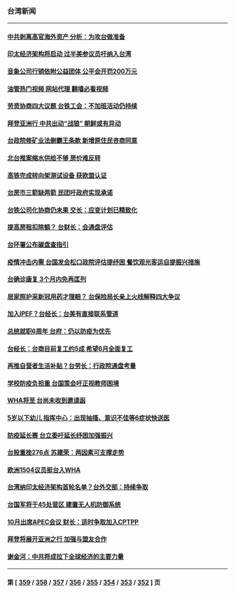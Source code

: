 ### 台湾新闻
---
#### [中共剥离高官海外资产 分析：为攻台做准备](../../pages/ncid1349361/n13740959.md?05200445) 
#### [印太经济架构将启动 过半美参议员吁纳入台湾](../../pages/ncid1349361/n13740712.md?05200445) 
#### [音象公司行销依附公益团体 公平会开罚200万元](../../pages/ncid1349361/n13740907.md?05200445) 
#### [油管热门视频 网站代理 翻墙必看视频](http://209.222.30.114:81/youtube.html?05200445)
#### [劳资协商四大议题 台铁工会：不加班活动仍持续](../../pages/ncid1349361/n13740823.md?05200445) 
#### [拜登亚洲行 中共出动“战狼” 朝鲜或有异动](../../pages/ncid1349361/n13740664.md?05200445) 
#### [台政院修矿业法删霸王条款 新增原住民咨商同意](../../pages/ncid1349361/n13740871.md?05200445) 
#### [北台推案缩水供给不够 房价难反转](../../pages/ncid1349361/n13740820.md?05200445) 
#### [高铁完成转向架测试设备 获欧盟认证](../../pages/ncid1349361/n13740818.md?05200445) 
#### [台房市三箭缺两箭 民团吁政府实现承诺](../../pages/ncid1349361/n13740822.md?05200445) 
#### [台铁公司化协商仍未果 交长：应变计划已精致化](../../pages/ncid1349361/n13740828.md?05200445) 
#### [提高房租扣除额？ 台财长：会通盘评估](../../pages/ncid1349361/n13740826.md?05200445) 
#### [台环署公布碳盘查指引](../../pages/ncid1349361/n13740824.md?05200445) 
#### [疫情冲击内需 台国发会松口政院评估提纾困 餐饮观光客运自提振兴措施](../../pages/ncid1349361/n13740768.md?05200445) 
#### [台确诊康复 3个月内免再匡列](../../pages/ncid1349361/n13740773.md?05200445) 
#### [居家照护采新冠用药才理赔？ 台保险局长亲上火线解释四大争议](../../pages/ncid1349361/n13740772.md?05200445) 
#### [加入IPEF？台经长：台美有直接联系管道](../../pages/ncid1349361/n13740678.md?05200445) 
#### [总统就职6周年 台府：仍以防疫为优先](../../pages/ncid1349361/n13740725.md?05200445) 
#### [台经长：台商目前复工约5成 希望6月全面复工](../../pages/ncid1349361/n13740688.md?05200445) 
#### [再推自营者生活补贴？台劳长：行政院通盘考量](../../pages/ncid1349361/n13740729.md?05200445) 
#### [学校防疫负担重 台国策会吁正视教师困境](../../pages/ncid1349361/n13740730.md?05200445) 
#### [WHA将至 台尚未收到邀请函](../../pages/ncid1349361/n13740710.md?05200445) 
#### [5岁以下幼儿 指挥中心：出现抽搐、意识不佳等6症状快送医](../../pages/ncid1349361/n13740708.md?05200445) 
#### [防疫延长赛 台立委吁延长纾困加强振兴](../../pages/ncid1349361/n13740706.md?05200445) 
#### [台股重挫276点 苏建荣：两因素可支撑走势](../../pages/ncid1349361/n13740717.md?05200445) 
#### [欧洲1504议员挺台入WHA](../../pages/ncid1349361/n13740705.md?05200445) 
#### [台湾纳印太经济架构首轮名单？台外交部：持续争取](../../pages/ncid1349361/n13740658.md?05200445) 
#### [台国军将于45处营区 建置无人机防御系统](../../pages/ncid1349361/n13740659.md?05200445) 
#### [10月出席APEC会议 财长：适时争取加入CPTPP](../../pages/ncid1349361/n13740633.md?05200445) 
#### [拜登将展开亚洲之行 加强与盟友合作](../../pages/ncid1349361/n13740583.md?05200445) 
#### [谢金河：中共将成拉下全球经济的主要力量](../../pages/ncid1349361/n13740547.md?05200445) 

---
#### 第 [ [359](./359.md?05200445) / [358](./358.md?05200445) / [357](./357.md?05200445) / [356](./356.md?05200445) / [355](./355.md?05200445) / [354](./354.md?05200445) / [353](./353.md?05200445) / [352](./352.md?05200445) ] 页
